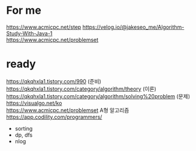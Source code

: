# For me
https://www.acmicpc.net/step
https://velog.io/@jakeseo_me/Algorithm-Study-With-Java-1  
https://www.acmicpc.net/problemset
# ready
https://qkqhxla1.tistory.com/990  (준비)  
https://qkqhxla1.tistory.com/category/algorithm/theory  (이론)
https://qkqhxla1.tistory.com/category/algorithm/solving%20problem  (문제)  
https://visualgo.net/ko  
https://www.acmicpc.net/problemset A형 알고리즘  
https://app.codility.com/programmers/  
- sorting  
- dp, dfs  
- nlog
